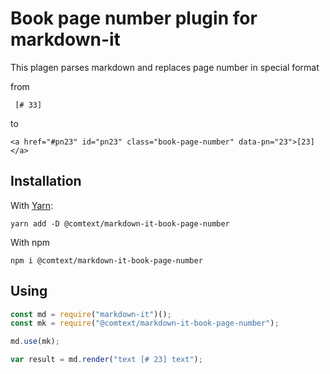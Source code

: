 # Book page number plugin for markdown-it

This plagen parses markdown and replaces page number in special format

from

```
 [# 33]
```

to

```
<a href="#pn23" id="pn23" class="book-page-number" data-pn="23">[23]</a>
```

## Installation

With [Yarn](https://yarnpkg.com/):

```
yarn add -D @comtext/markdown-it-book-page-number
```

With npm

```
npm i @comtext/markdown-it-book-page-number
```

## Using

```js
const md = require("markdown-it")();
const mk = require("@comtext/markdown-it-book-page-number");

md.use(mk);

var result = md.render("text [# 23] text");
```
